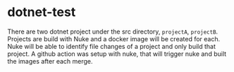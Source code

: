 # dotnet-test

There are two dotnet project under the src directory, `projectA`, `projectB`.
Projects are build with Nuke and a docker image will be created for each.
Nuke will be able to identify file changes of a project and only build that project.
A github action was setup with nuke, that will trigger nuke and built the images after each merge.
